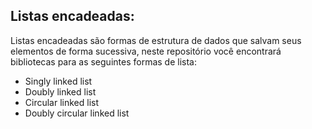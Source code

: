 ## Listas encadeadas:
Listas encadeadas são formas de estrutura de dados que salvam seus elementos de forma sucessiva, neste repositório você encontrará
bibliotecas para as seguintes formas de lista:

- Singly linked list
- Doubly linked list
- Circular linked list
- Doubly circular linked list

